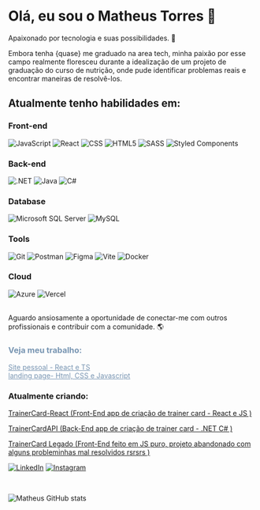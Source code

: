 # Olá, eu sou o Matheus Torres 🌅

Apaixonado por tecnologia e suas possibilidades. 👋

Embora tenha {quase} me graduado na area tech, minha paixão por esse campo realmente floresceu durante a idealização de um projeto de graduação do curso de nutrição, onde pude identificar problemas reais e encontrar maneiras de resolvê-los.

## Atualmente tenho habilidades em:

<div style="display: inline_block">
    <h3>Front-end</h3>
    <img alt="JavaScript" src="https://img.shields.io/badge/JavaScript-323330?style=for-the-badge&logo=javascript&logoColor=F7DF1E&color=ECDFCC">
    <img alt="React" src="https://img.shields.io/badge/react-%2320232a.svg?style=for-the-badge&logo=react&logoColor=%2361DAFB&color=ECDFCC">
    <img alt="CSS" src="https://img.shields.io/badge/CSS3-1572B6?style=for-the-badge&logo=css3&logoColor=white&color=ECDFCC">
    <img alt="HTML5" src="https://img.shields.io/badge/HTML5-E34F26?style=for-the-badge&logo=html5&logoColor=white&color=ECDFCC">
    <img alt="SASS" src="https://img.shields.io/badge/Sass-CC6699?style=for-the-badge&logo=sass&logoColor=white&color=ECDFCC">
    <img alt="Styled Components" src="https://img.shields.io/badge/styled--components-DB7093?style=for-the-badge&logo=styled-components&logoColor=white&color=ECDFCC">
</div>

<div style="display: inline_block">
    <h3>Back-end</h3>
    <img alt=".NET" src="https://img.shields.io/badge/.NET-5C2D91?style=for-the-badge&logo=.net&logoColor=white&color=ECDFCC">
    <img alt="Java" src="https://img.shields.io/badge/Java-ED8B00?style=for-the-badge&logo=java&logoColor=white&color=ECDFCC">
    <img alt="C#" src="https://img.shields.io/badge/C%23-239120?style=for-the-badge&logo=csharp&logoColor=white&color=ECDFCC">
</div>

<div style="display: inline_block">
    <h3>Database</h3>
    <img alt="Microsoft SQL Server" src="https://img.shields.io/badge/Microsoft%20SQL%20Server-CC2927?style=for-the-badge&logo=microsoft%20sql%20server&logoColor=white&color=ECDFCC">
    <img alt="MySQL" src="https://img.shields.io/badge/MySQL-4479A1?style=for-the-badge&logo=mysql&logoColor=white&color=ECDFCC">
</div>

<div style="display: inline_block">
    <h3>Tools</h3>
    <img alt="Git" src="https://img.shields.io/badge/git-%23F05033.svg?style=for-the-badge&logo=git&logoColor=white&color=ECDFCC">
    <img alt="Postman" src="https://img.shields.io/badge/Postman-FF6C37.svg?style=for-the-badge&logo=Postman&logoColor=white&color=ECDFCC">
    <img alt="Figma" src="https://img.shields.io/badge/figma-%23F24E1E.svg?style=for-the-badge&logo=figma&logoColor=white&color=ECDFCC">
    <img alt="Vite" src="https://img.shields.io/badge/vite-%23646CFF.svg?style=for-the-badge&logo=vite&logoColor=white&color=ECDFCC">
    <img alt="Docker" src="https://img.shields.io/badge/docker-%230db7ed.svg?style=for-the-badge&logo=docker&logoColor=white&color=ECDFCC">
</div>

<div style="display: inline_block">
    <h3>Cloud</h3>
    <img alt="Azure" src="https://img.shields.io/badge/Azure-blue?style=for-the-badge&logo=microsoft%20azure&logoColor=blue&labelColor=FFFFFF&color=ECDFCC">
    <img alt="Vercel" src="https://img.shields.io/badge/vercel-%23000000.svg?style=for-the-badge&logo=vercel&logoColor=white&color=ECDFCC">
</div></br>

Aguardo ansiosamente a oportunidade de conectar-me com outros profissionais e contribuir com a comunidade. 🌎

<div style="color: #7895B2;">
    <h3>Veja meu trabalho:</h3>
    <a href="https://matheustorres.vercel.app/" style="color: #7895B2;">Site pessoal - React e TS</a><br/>
    <a href="https://neuropsicologoildo.com.br" style="color: #7895B2;">landing page- Html, CSS e Javascript</a>
</div>

### Atualmente criando:
 <a href="https://github.com/Kagradiel/TrainerCard-React">TrainerCard-React  (Front-End app de criação de trainer card - React e JS )</a>
 
 <a href="https://github.com/Kagradiel/TrainerCardApi">TrainerCardAPI  (Back-End app de criação de trainer card - .NET C# )</a>
 
 <a href="https://github.com/Kagradiel/trainerCard">TrainerCard Legado  (Front-End feito em JS puro, projeto abandonado com alguns probleminhas mal resolvidos rsrsrs )</a>



[![LinkedIn](https://img.shields.io/badge/LinkedIn-0077B5?style=for-the-badge&logo=linkedin&logoColor=white&color=ECDFCC)](https://www.linkedin.com/in/omatheustorres)
[![Instagram](https://img.shields.io/badge/Instagram-E4405F?style=for-the-badge&logo=instagram&logoColor=white&color=ECDFCC)](https://www.instagram.com/omatheustorres/)

<br/>

![Matheus GitHub stats](https://github-readme-stats.vercel.app/api?username=kagradiel&show_icons=true&theme=solarized-light)


